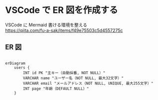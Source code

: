 # VSCode で ER 図を作成する

VSCode に Mermaid 書ける環境を整える<br>
https://qiita.com/fu-a-sak/items/f49e75503c5d4557275c

## ER 図

```mermaid

erDiagram
    users {
        INT id PK "主キー（自動採番, NOT NULL）"
        VARCHAR name "ユーザー名（NOT NULL, 最大32文字）"
        VARCHAR email "メールアドレス（NOT NULL, UNIQUE, 最大255文字）"
        INT page "年齢（DEFAULT NULL）"
    }


```
